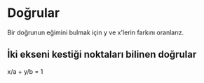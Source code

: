 # Doğrular

Bir doğrunun eğimini bulmak için y ve x'lerin farkını oranlarız.


## İki ekseni kestiği noktaları bilinen doğrular

x/a + y/b = 1